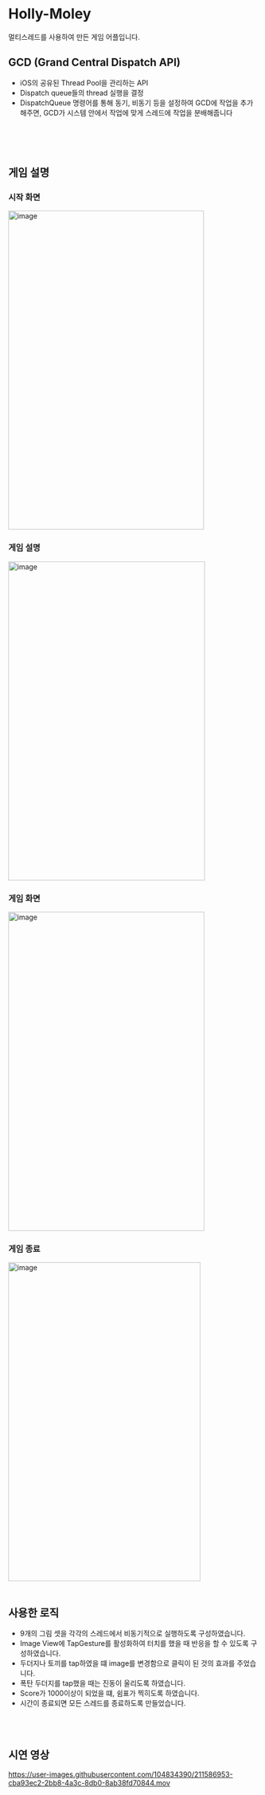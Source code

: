 # Holly-Moley

멀티스레드를 사용하여 만든 게임 어플입니다.


## GCD (Grand Central Dispatch API)

- iOS의 공유된 Thread Pool을 관리하는 API
- Dispatch queue들의 thread 실행을 결정
- DispatchQueue 명령어를 통해 동기, 비동기 등을 설정하여 GCD에 작업을 추가해주면, GCD가 시스템 안에서 작업에 맞게 스레드에 작업을 분배해줍니다 

<br>
<br>
<br>

## 게임 설명

### 시작 화면
<img width="393" height="640" alt="image" src="https://user-images.githubusercontent.com/104834390/211485604-b7cabda2-21b1-4e95-a556-a0fc87ab022f.png">

<br>

### 게임 설명
<img width="395" height="640" alt="image" src="https://user-images.githubusercontent.com/104834390/211485718-30e1d051-2012-40a0-b463-0a14f0a9dcf2.png">

<br>

### 게임 화면
<img width="394" height="640" alt="image" src="https://user-images.githubusercontent.com/104834390/211485906-54503934-0463-44bf-8cd1-a43c69909786.png">

<br>

### 게임 종료
<img width="386" height="640" alt="image" src="https://user-images.githubusercontent.com/104834390/211486086-a2653889-b1fc-42e0-ad5a-ecec885e5652.png" >

<br>
<br>

## 사용한 로직

- 9개의 그림 셋을 각각의 스레드에서 비동기적으로 실행하도록 구성하였습니다.
- Image View에 TapGesture를 활성화하여 터치를 했을 때 반응을 할 수 있도록 구성하였습니다.
- 두더지나 토끼를 tap하였을 떄 image를 변경함으로 클릭이 된 것의 효과를 주었습니다.
- 폭탄 두더지를 tap했을 때는 진동이 울리도록 하였습니다.
- Score가 1000이상이 되었을 떄, 쉼표가 찍히도록 하였습니다.
- 시간이 종료되면 모든 스레드를 종료하도록 만들었습니다.

<br>
<br>

## 시연 영상

https://user-images.githubusercontent.com/104834390/211586953-cba93ec2-2bb8-4a3c-8db0-8ab38fd70844.mov

